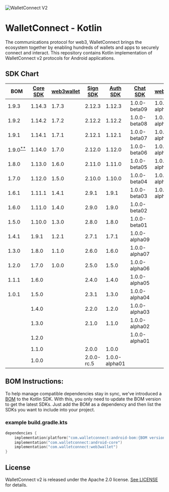 ![WalletConnect V2](/docs/walletconnect-banner.svg)

# **WalletConnect - Kotlin**

The communications protocol for web3, WalletConnect brings the ecosystem together by enabling hundreds of wallets and apps to securely connect and interact. This repository contains Kotlin implementation of
WalletConnect v2 protocols for Android applications.

####
## SDK Chart

| BOM                                                                                     | [Core SDK](androidCore) | [web3wallet](web3/wallet) | [Sign SDK](sign) | [Auth SDK](auth) | [Chat SDK](chat) | [web3inbox](web3/inbox) |
|-----------------------------------------------------------------------------------------|-------------------------|---------------------------|------------------|------------------|------------------|-------------------------|
| 1.9.3                                                                                   | 1.14.3                  | 1.7.3                     | 2.12.3           | 1.12.3           | 1.0.0-beta09     | 1.0.0-alpha09           |
| 1.9.2                                                                                   | 1.14.2                  | 1.7.2                     | 2.12.2           | 1.12.2           | 1.0.0-beta08     | 1.0.0-alpha08           |
| 1.9.1                                                                                   | 1.14.1                  | 1.7.1                     | 2.12.1           | 1.12.1           | 1.0.0-beta07     | 1.0.0-alpha07           |
| 1.9.0<sup>[**](https://github.com/WalletConnect/WalletConnectKotlinV2/issues/821)</sup> | 1.14.0                  | 1.7.0                     | 2.12.0           | 1.12.0           | 1.0.0-beta06     | 1.0.0-alpha06           |
| 1.8.0                                                                                   | 1.13.0                  | 1.6.0                     | 2.11.0           | 1.11.0           | 1.0.0-beta05     | 1.0.0-alpha05           |
| 1.7.0                                                                                   | 1.12.0                  | 1.5.0                     | 2.10.0           | 1.10.0           | 1.0.0-beta04     | 1.0.0-alpha04           |
| 1.6.1                                                                                   | 1.11.1                  | 1.4.1                     | 2.9.1            | 1.9.1            | 1.0.0-beta03     | 1.0.0-alpha03           |
| 1.6.0                                                                                   | 1.11.0                  | 1.4.0                     | 2.9.0            | 1.9.0            | 1.0.0-beta02     |                         |
| 1.5.0                                                                                   | 1.10.0                  | 1.3.0                     | 2.8.0            | 1.8.0            | 1.0.0-beta01     |                         |
| 1.4.1                                                                                   | 1.9.1                   | 1.2.1                     | 2.7.1            | 1.7.1            | 1.0.0-alpha09    |                         |
| 1.3.0                                                                                   | 1.8.0                   | 1.1.0                     | 2.6.0            | 1.6.0            | 1.0.0-alpha07    |                         |
| 1.2.0                                                                                   | 1.7.0                   | 1.0.0                     | 2.5.0            | 1.5.0            | 1.0.0-alpha06    |                         |
| 1.1.1                                                                                   | 1.6.0                   |                           | 2.4.0            | 1.4.0            | 1.0.0-alpha05    |                         |
| 1.0.1                                                                                   | 1.5.0                   |                           | 2.3.1            | 1.3.0            | 1.0.0-alpha04    |                         |
|                                                                                         | 1.4.0                   |                           | 2.2.0            | 1.2.0            | 1.0.0-alpha03    |                         |
|                                                                                         | 1.3.0                   |                           | 2.1.0            | 1.1.0            | 1.0.0-alpha02    |                         |
|                                                                                         | 1.2.0                   |                           |                  |                  | 1.0.0-alpha01    |                         |
|                                                                                         | 1.1.0                   |                           | 2.0.0            | 1.0.0            |                  |                         |
|                                                                                         | 1.0.0                   |                           | 2.0.0-rc.5       | 1.0.0-alpha01    |                  |                         |


## BOM Instructions:
To help manage compatible dependencies stay in sync, we've introduced a [BOM](https://docs.gradle.org/current/userguide/platforms.html#sub:bom_import) to the Kotlin SDK. With this, you only need to update the BOM version to get the latest SDKs. Just add the BOM as a dependency and then list the SDKs you want to include into your project.    

### example build.gradle.kts
```kotlin
dependencies {
    implementation(platform("com.walletconnect:android-bom:{BOM version}"))
    implementation("com.walletconnect:android-core")
    implementation("com.walletconnect:web3wallet")
}
```

## License
WalletConnect v2 is released under the Apache 2.0 license. [See LICENSE](/LICENSE) for details.

